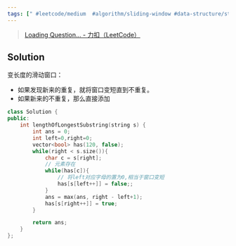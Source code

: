 ```yaml
---
tags: [" #leetcode/medium  #algorithm/sliding-window #data-structure/string "]
---
```


> [Loading Question... - 力扣（LeetCode）](https://leetcode.cn/problems/longest-substring-without-repeating-characters/description/)



## Solution

变长度的滑动窗口：
- 如果发现新来的重复，就将窗口变短直到不重复。
- 如果新来的不重复，那么直接添加

```c++
class Solution {
public:
    int lengthOfLongestSubstring(string s) {
        int ans = 0;
        int left=0,right=0;
        vector<bool> has(120, false);
        while(right < s.size()){
            char c = s[right];
            // 元素存在
            while(has[c]){
                // 将left对应字母的置为0,相当于窗口变短
                has[s[left++]] = false;;
            }
            ans = max(ans, right - left+1);
            has[s[right++]] = true;
        }

        return ans;
    }
};
```
